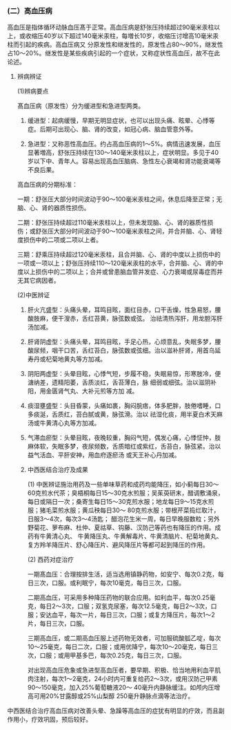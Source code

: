 ###  (二）高血压病  

高血压是指体循环动脉血压髙于正常。高血压病是舒张压持续超过90毫米汞柱以上，或收缩压40岁以下超过140毫米汞柱，每増长10岁，收缩压讨增高10毫米汞柱而引起的疾病。高血压病又 分原发性和继发性的，原发性占80〜90%，继发性占10〜20%。继发性是某些疾病引起的一个症状，又称症状性高血压，故不在此论述。 

1. 辨病辨证

    (1)辨病要点 

    髙血压病（原发性）分为缓进型和急进型两类。 

    1) 缓进型：起病缓慢，早期无明显症状，也可以出现头痛、眩晕、心悸等症。后期可出现心、脑、肾的改变，如冠心病、脑血管意外等。

    2) 急进型：又称恶性高血压。约占高血压病的1〜5%。病情迅速发展，血压显著増高，舒张压持续在130〜140毫米汞柱以上，症状明显。多见于40岁以下中、青年人。容易出现高血压脑病、急性左心衰竭和肾功能衰竭等不良后果。

     高血压病的分期标准： 

    一期：舒张压大部分时间波动于90〜100毫米汞柱之间，休息后降至正常；无脑、心、肾的器质性损伤。

    二期：舒张压持续超过110毫米汞柱以上，但未发现脑、心、肾的器质性损伤；或舒张压大部分时间波动于90〜100毫米汞柱之间，并合并脑、心、肾轻度损伤中的二项或二项以上者。 

    三期：舒乘压持续超过120毫米汞柱，且合并脑、心、肾的中度以上损伤中的一项或一项以上；舒张压持续110〜120毫米汞柱的水平，合并脑、心、肾的中度以上损伤中的二项以上；合并或曾患脑血管并发症、心力衰竭或尿毒症而并无其它病因者。

    (2)中医辨证 

    1) 肝火亢盛型：头痛头晕，耳鸣目眩，面红目赤，口干舌燥，性急易怒，腰酸肢麻，便干溲赤，舌红苔黄，脉弦数或弦。 治祛清热泻肝，用龙胆泻肝汤加减。

    2) 肝肾阴虚型：头痛头晕，耳鸣目眩，手足心热，心烦意乱，失眠多梦，腰酸尿频，咽干口苦，舌红苔白，脉弦数或弦细。治以滋补肝肾，用首乌延寿丹或杞菊地黄丸等方加减。 

    3) 阴阳两虚型：头晕目眩，心悸气短，步履不稳，失眠易惊，形寒肢冷，便溏纳差，遗精阳萎，舌质淡红，舌苔薄白，脉 细弱或细弦。治以滋阴补阳，用金匮肾气丸、大补元煎等方加 减。

    4) 痰湿壅盛型：头目昏蒙，头痛如裹，胸闷脘痞，体多肥胖，肢倦嗜睡，口多痰涎，舌质红，苔白腻或黄，脉弦滑。治以 祛湿化痰，用半夏白术天麻汤或牛黄清心丸等方加减。

    5) 气滞血瘀型：头晕目眩，夜晚较重，胸闷气短，偶发心痛，心悸怔忡，肢麻体软，失眠多梦，夜尿频数，舌质暗红或紫红，舌苔白，脉弦紧。治以益气活血、平肝安神，用血府逐瘀汤 或天王补心丹加减。

   2. 中西医结合治疗及成果 

       (1) 中医辨证施治用药及一些单味草药和成药均能降压，如小蓟每日30〜60克煎水代茶；臭梧桐每日15〜30克水煎服；吴茱萸研末，醋调敷涌泉，每日或隔日一次；桑寄生每日15〜30克煎水服；地龙每日9〜15克水煎服；猪毛菜煎水服；黄瓜秧每日30〜 80克煎水服；带根芹菜捣烂取汁，日服3〜4次，每次3〜4汤匙； 醋泡花生米一周，每日早晚服数粒；另外野菊花、萝布麻、杜仲、夏祜草、钩藤、汉防己等药也有降压的作用。成药有牛黄清心丸、 牛黄降压丸、牛黄解毒片、牛黄清脑片、杞菊地黄丸、复方羚羊降压片、舒心降压片、避风降压片等都可起到降压的作用。 

       (2) 西药对症治疗

        一期髙血压：合理按排生活，适当选用镇静药物，如安宁、每次0.2克，每日三次，口服。或利眠宁，每次10毫克，每日三次，口服。 

       二期高血压，可采用多种降压药物的联合应用。如利血平，每次0.25毫克，每日2〜3次，口服；双氢克尿塞，每次12.5毫克，每日2〜3次，口服；安达血平，每次一片，每日三次，口服；或复方降压片，每次1〜2片，每日三次，口服。

        三期高血压，或二期高血压服上述药物无效者，可加服硫酸胍乙啶，每次10〜25毫克，每日二次，口服；或用优降宁，每次10〜20毫克，每日三次，口服；或用甲基多巴，每次0.25克，每日三次，口服。  

      对出现高血压危象或急进型高血压者，要早期、积极、恰当地用利血平肌肉注射，每次1〜2毫克，24小时内可重复给药2〜3次，或用汉防己甲素90〜150毫克，加入25%葡萄糖液20〜 40毫升内静脉缓注。如颅内压增高可用20%甘露醇或25%山梨醇 250毫升静脉点滴等法治疗。

中西医结合治疗高血压病对改善头晕、急躁等高血压的症犹有明显的疗效，而且副作用小，疗效巩固，预后较好。
